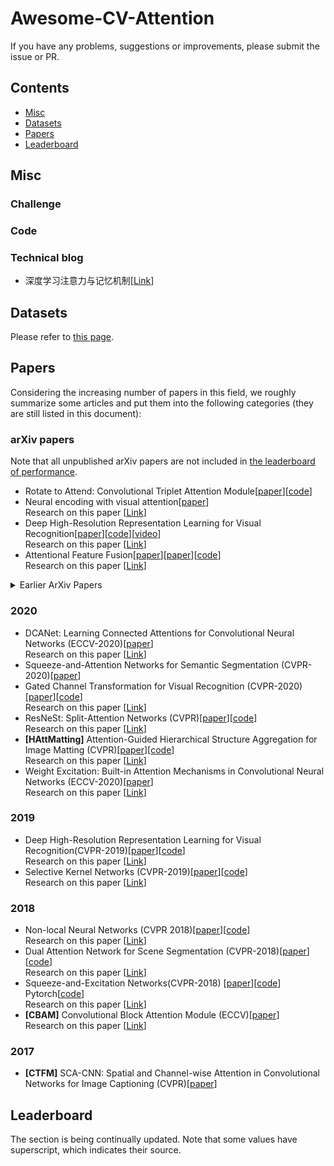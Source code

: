 # Awesome-CV-Attention

If you have any problems, suggestions or improvements, please submit the issue or PR.

## Contents
* [Misc](#misc)
* [Datasets](#datasets)
* [Papers](#papers)
* [Leaderboard](#leaderboard)

## Misc



### Challenge


### Code


### Technical blog
- 深度学习注意力与记忆机制[[Link](https://mp.weixin.qq.com/s/FlA1YrR0sLQGJoJZnSXpRw)]

## Datasets

Please refer to [this page](src/Datasets.md).

## Papers

Considering the increasing number of papers in this field, we roughly summarize some articles and put them into the following categories (they are still listed in this document):


### arXiv papers
Note that all unpublished arXiv papers are not included in [the leaderboard of performance](#performance).

- Rotate to Attend: Convolutional Triplet Attention Module[[paper](https://arxiv.org/abs/2010.03045)][[code](https://github.com/LandskapeAI/triplet-attention)]  
- Neural encoding with visual attention[[paper](https://arxiv.org/abs/2010.00516)]  
Research on this paper [[Link](https://mp.weixin.qq.com/s/zBr_x6QKbGxJzQp3YzrmnQ)]
- Deep High-Resolution Representation Learning for Visual Recognition[[paper](https://arxiv.org/abs/1908.07919)][[code](https://github.com/HRNet)][[video](https://www.bilibili.com/video/BV1WJ41197dh?t=508)]   
Research on this paper [[Link](https://mp.weixin.qq.com/s?__biz=MzU2NDExMzE5Nw==&mid=2247485243&idx=2&sn=4cf73ac84bdf064b649f6bf0aa8b3930&chksm=fc4ebd79cb39346f19a70eb07e35c3d61e43487ecd83d397f31e464f5584f6be9b1b0ccfb09e&mpshare=1&scene=1&srcid=1010LkNbbYg5EzUcwB7gHcjE&sharer_sharetime=1602303490397&sharer_shareid=fd8c7684b39b2eac07b5e0c63bf1346a&key=14893ff72db1d5ee0088db18c310b8b6d459213d96a45f2a2c3af4afcb702a473a9d643b8f9f259c0e87f83e0199fcb18a7a950b720b506b50d953252d989e40fa5d599ec976c1d960211439c1308af60e0a76154d9d88b26710883344a9b109679d4f6c8e3fb6c65081a34e4e1f609c3e72c9080b4bfa1b99f9003fa3bd7e4c&ascene=1&uin=Mjg1Mzg0ODMzMA%3D%3D&devicetype=Windows+10+x64&version=6300002f&lang=zh_CN&exportkey=ASBpO%2BjtjEg7X6MctgYfDKI%3D&pass_ticket=Cz67wUTL3RpVi0NHLVPCJOM8DtIHGFNJZqgE5Tk%2FDHEDHwgbRWtMAfGco6cfR%2BOZ&wx_header=0)]
- Attentional Feature Fusion[[paper](https://arxiv.org/abs/2009.14082)][[paper](https://arxiv.org/abs/2009.14082)][[code](https://github.com/YimianDai/open-aff)]   
Research on this paper [[Link](https://mp.weixin.qq.com/s?__biz=MzUxNjcxMjQxNg==&mid=2247509314&idx=2&sn=962a197a40a441bdb5a35d7993a4f521&chksm=f9a1d7cdced65edb847f09f2fd0dbe17e9d27de840afadc69a9cb20bbc83e1b439617a49aa34&mpshare=1&scene=1&srcid=10108dxJMkf8tKkzf9Q4gmbz&sharer_sharetime=1602309038539&sharer_shareid=fd8c7684b39b2eac07b5e0c63bf1346a&key=b06d693918fd14f437767792fe308e539c57ddd684d914fdf5b98a4933279ac37d1c21175610180011d4225faed5bb8ba53e1afb5b73cd56efde3b132426da44470266acfb15fc89296b18817f23e22f34da9e7bf3e357aeca9830bd100e24ba069eadb38aadb609f737e76ae8dadf0e48a9a409ac26566e3aaa3ea15595c80a&ascene=1&uin=Mjg1Mzg0ODMzMA%3D%3D&devicetype=Windows+10+x64&version=6300002f&lang=zh_CN&exportkey=AXTxIop%2BTmhgeVHk%2BWrTNkI%3D&pass_ticket=Cz67wUTL3RpVi0NHLVPCJOM8DtIHGFNJZqgE5Tk%2FDHEDHwgbRWtMAfGco6cfR%2BOZ&wx_header=0)]


<details>
<summary>Earlier ArXiv Papers</summary>

</details>


### 2020
- DCANet: Learning Connected Attentions for Convolutional Neural Networks (ECCV-2020)[[paper](https://arxiv.org/abs/2007.05099)]  
Research on this paper [[Link](https://mp.weixin.qq.com/s/xJgL3t63ipfv2JYsOZpeYg)]
- Squeeze-and-Attention Networks for Semantic Segmentation (CVPR-2020)[[paper](https://arxiv.org/abs/1909.03402)]
- Gated Channel Transformation for Visual Recognition (CVPR-2020)[[paper](https://arxiv.org/abs/1909.11519)][[code](https://github.com/z-x-yang/GCT)]  
Research on this paper [[Link](https://mp.weixin.qq.com/s/0CA-flSdUV3lPjzRGzvOvA)]
- ResNeSt: Split-Attention Networks (CVPR)[[paper](https://hangzhang.org/files/resnest.pdf)][[code](https://github.com/zhanghang1989/ResNeSt)]   
Research on this paper [[Link](https://mp.weixin.qq.com/s/65ueZDuZ-b3_VnGdQbrk_g)]
- <a name="D-ConvNet"></a> **[HAttMatting]** Attention-Guided Hierarchical Structure Aggregation for Image Matting (CVPR)[[paper](https://ieeexplore.ieee.org/document/9156481)][[code](https://github.com/implus/SKNet)]  
Research on this paper [[Link](https://mp.weixin.qq.com/s/bXyz0cEfVfL_VrFFV2NzTQ)]
- Weight Excitation: Built-in Attention Mechanisms in Convolutional Neural Networks (ECCV-2020)[[paper](https://ieeexplore.ieee.org/document/9156481)]  
Research on this paper [[Link](https://mp.weixin.qq.com/s/ilx839gI2Av06dAlOXiR5g)]

### 2019
- Deep High-Resolution Representation Learning for Visual Recognition(CVPR-2019)[[paper](https://arxiv.org/abs/1908.07919)][[code](https://github.com/HRNet)]    
Research on this paper [[Link](https://mp.weixin.qq.com/s/2bBp_mSl4qM5lQMfpkzDnQ)]
- Selective Kernel Networks (CVPR-2019)[[paper](https://arxiv.org/abs/1903.06586)][[code](https://github.com/implus/SKNet)]  
Research on this paper [[Link](https://mp.weixin.qq.com/s/oxkoh6VnXV2CX3-BmXbZOw)]
### 2018
- Non-local Neural Networks (CVPR 2018)[[paper](https://arxiv.org/abs/1711.07971)][[code](https://github.com/facebookresearch/video-nonlocal-net)]    
Research on this paper [[Link](https://zhuanlan.zhihu.com/p/102984842)]
- Dual Attention Network for Scene Segmentation (CVPR-2018)[[paper](https://arxiv.org/abs/1809.02983)][[code](https://github.com/junfu1115/DANet)]  
Research on this paper [[Link](https://zhuanlan.zhihu.com/p/48056789)]
- Squeeze-and-Excitation Networks(CVPR-2018) [[paper](https://arxiv.org/abs/1709.01507)][[code](https://github.com/hujie-frank/SENet)] Pytorch[[code](https://github.com/moskomule/senet.pytorch)]  
Research on this paper [[Link](https://mp.weixin.qq.com/s/a-dswrPWBrk9YL8KEhTlsg)]
- <a name="SANet"></a> **[CBAM]** Convolutional Block Attention Module (ECCV)[[paper](https://openaccess.thecvf.com/content_ECCV_2018/papers/Sanghyun_Woo_Convolutional_Block_Attention_ECCV_2018_paper.pdf)]  
Research on this paper [[Link](https://zhuanlan.zhihu.com/p/65529934)]

### 2017
- <a name="SANet"></a> **[CTFM]** SCA-CNN: Spatial and Channel-wise Attention in Convolutional Networks for Image Captioning (CVPR)[[paper](https://openaccess.thecvf.com/content_cvpr_2017/papers/Chen_SCA-CNN_Spatial_and_CVPR_2017_paper.pdf)]

## Leaderboard
The section is being continually updated. Note that some values have superscript, which indicates their source. 

